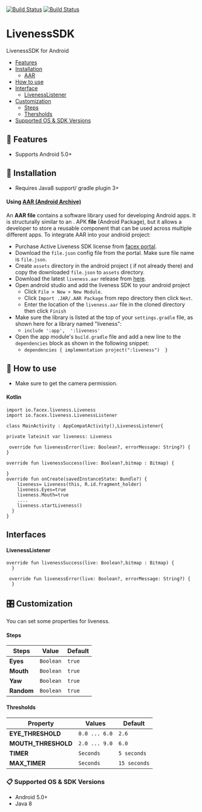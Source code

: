 

[![Build Status](https://img.shields.io/badge/platform-android-green)](https://img.shields.io/badge/platform-android-green)
[![Build Status](https://img.shields.io/badge/type-library-blue)](https://img.shields.io/badge/type-library-blue)


# LivenessSDK
LivenessSDK for Android

* [Features](#-features)
* [Installation](#-installation)
  * [AAR](#using--aar--android-archive)
* [How to use](#-how-to-use)
* [Interface](#-interfaces)
   * [LivenessListener](#livenesslistener)
* [Customization](#-customization)
  * [Steps](#steps)
  * [Thersholds](#-Thresholds)  
* [Supported OS & SDK Versions](#-supported-os--sdk-versions)

## 🌟 Features
- Supports Android 5.0+


## 📲 Installation
* Requires Java8 support/ gradle plugin 3+

#### Using [ AAR  (Android Archive)](https://developer.android.com/studio/projects/android-library)

An **AAR file** contains a software library used for developing Android apps. It is structurally similar to an . APK **file** (Android Package), but it allows a developer to store a reusable component that can be used across multiple different apps. To integrate AAR  into your android project:
- Purchase Active Liveness SDK license from [facex portal](https://search.facex.io).
- Download the `file.json` config file from the portal. Make sure file name is `file.json`.
- Create `assets` directory in the android project ( if not already there) and copy the downloaded `file.json` to `assets` directory.
- Download the latest `liveness.aar` release from [here](https://github.com/teamfacex/LivenessSDK-Android/releases/latest/download/liveness.aar).
- Open android studio and add the liveness SDK to your android project
  - Click  `File > New > New Module`.
  - Click `Import .JAR/.AAR Package` from repo directory then click `Next`.
  -  Enter the location of the `liveness.aar` file in the cloned directory then click `Finish`
- Make sure the library is listed at the top of your `settings.gradle` file, as shown here for a library named "liveness":
  -  `include ':app',  ':liveness'`
 - Open the app module's `build.gradle` file and add a new line to the `dependencies` block as shown in the following snippet:
   - `dependencies { implementation project(":liveness")  }`

## 🐒 How to use
- Make sure to get the camera permission.
#### Kotlin

``` 
import io.facex.liveness.Liveness  
import io.facex.liveness.LivenessListener

class MainActivity : AppCompatActivity(),LivenessListener{
   
private lateinit var liveness: Liveness

 override fun livenessError(live: Boolean?, errorMessage: String?) {   
}  

override fun livenessSuccess(live: Boolean?,bitmap : Bitmap) {  
 
}
override fun onCreate(savedInstanceState: Bundle?) {
	liveness= Liveness(this, R.id.fragment_holder)
	liveness.Eyes=true
	liveness.Mouth=true
	....
	liveness.startLiveness()
  }
}
```
## Interfaces

#### LivenessListener 

```
override fun livenessSuccess(live: Boolean?,bitmap : Bitmap) {
  }
  
 override fun livenessError(live: Boolean?, errorMessage: String?) {
  }
```

## 🎛 Customization

You can set some properties for liveness.

#### Steps
| Steps | Value | Default | 
| ------- | ------- |------- | 
| **Eyes** | `Boolean` | `true` | 
| **Mouth**  | `Boolean` | `true` | 
| **Yaw** | `Boolean` | `true` | 
| **Random**  | `Boolean` | `true` | 


#### Thresholds
| Property | Values | Default | 
| ------- | ------- |------- | 
| **EYE_THRESHOLD**  | `0.0 ... 6.0` | `2.6` | 
| **MOUTH_THRESHOLD**  | `2.0 ... 9.0` | `6.0` | 
| **TIMER**   | `Seconds` | `5 seconds` | 
| **MAX_TIMER**   | `Seconds` | `15 seconds` |




### 📋 Supported OS & SDK Versions
* Android 5.0+
* Java 8